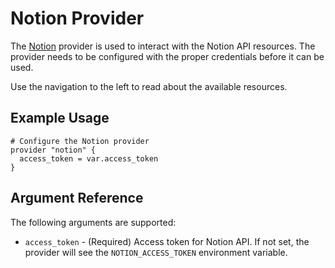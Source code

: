# Notion Provider

The [Notion](https://notion.so/) provider is used to interact with the
Notion API resources. The provider needs to be configured
with the proper credentials before it can be used.

Use the navigation to the left to read about the available resources.

## Example Usage

```hcl
# Configure the Notion provider
provider "notion" {
  access_token = var.access_token
}
```

## Argument Reference

The following arguments are supported:

* `access_token` - (Required) Access token for Notion API. If not set, the provider will see the `NOTION_ACCESS_TOKEN` environment variable.
